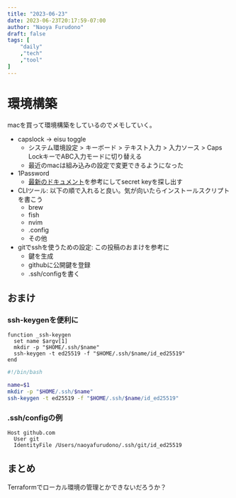 ```yaml
---
title: "2023-06-23"
date: 2023-06-23T20:17:59-07:00
author: "Naoya Furudono"
draft: false
tags: [
    "daily"
    ,"tech"
    ,"tool"
]
---
```


# 環境構築

macを買って環境構築をしているのでメモしていく。

- capslock -> eisu toggle
    - システム環境設定 > キーボード > テキスト入力 > 入力ソース > Caps LockキーでABC入力モードに切り替える
    - 最近のmacは組み込みの設定で変更できるようになった
- 1Password
    - [最新のドキュメント](https://support.1password.com/secret-key/)を参考にしてsecret keyを探し出す
- CLIツール: 以下の順で入れると良い。気が向いたらインストールスクリプトを書こう
    - brew
    - fish
    - nvim
    - .config
    - その他
- gitでsshを使うための設定: この投稿のおまけを参考に
    - 鍵を生成
    - githubに公開鍵を登録
    - .ssh/configを書く

## おまけ

### ssh-keygenを便利に

```fish
function _ssh-keygen
  set name $argv[1]
  mkdir -p "$HOME/.ssh/$name"
  ssh-keygen -t ed25519 -f "$HOME/.ssh/$name/id_ed25519"
end
```

```bash
#!/bin/bash

name=$1
mkdir -p "$HOME/.ssh/$name"
ssh-keygen -t ed25519 -f "$HOME/.ssh/$name/id_ed25519"
```

### .ssh/configの例

```config
Host github.com
  User git
  IdentityFile /Users/naoyafurudono/.ssh/git/id_ed25519
```

## まとめ

Terraformでローカル環境の管理とかできないだろうか？

